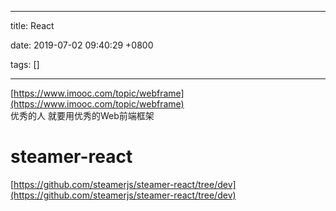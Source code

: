
---

title: React

date: 2019-07-02 09:40:29 +0800

tags: []

---
[https://www.imooc.com/topic/webframe](https://www.imooc.com/topic/webframe)<br />优秀的人 就要用优秀的Web前端框架


<a name="py2CQ"></a>
# steamer-react
[https://github.com/steamerjs/steamer-react/tree/dev](https://github.com/steamerjs/steamer-react/tree/dev)

